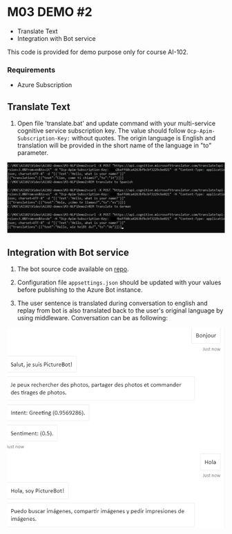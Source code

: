 # M03 DEMO #2

- Translate Text
- Integration with Bot service

This code is provided for demo purpose only for course AI-102.

### Requirements
- Azure Subscription

## Translate Text

1. Open file 'translate.bat' and update command with your multi-service cognitive service subscription key. The value should follow `Ocp-Apim-Subscription-Key:` without quotes. The origin language is English and translation will be provided in the short name of the language in "to" parameter.

![translation](translated.png)


## Integration with Bot service

1. The bot source code available on [repo](https://github.com/true-while/ai100-demo-bot). 

1. Configuration file `appsettings.json` should be updated with your values before publishing to the Azure Bot instance. 

1. The user sentence is translated during conversation to english and replay from bot is also translated back to the user's original language by using middleware. Conversation can be as following: 

![translation](bot-translation.png)


